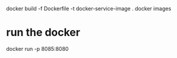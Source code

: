 docker build -f Dockerfile -t docker-service-image .
docker images

# run the docker
docker run -p 8085:8080